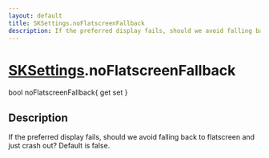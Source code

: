 ```yaml
---
layout: default
title: SKSettings.noFlatscreenFallback
description: If the preferred display fails, should we avoid falling back to flatscreen and just crash out? Default is false.
---
```

# [SKSettings]({{site.url}}/Pages/Reference/SKSettings.html).noFlatscreenFallback

<div class='signature' markdown='1'>
bool noFlatscreenFallback{ get set }
</div>

## Description
If the preferred display fails, should we avoid falling
back to flatscreen and just crash out? Default is false.

